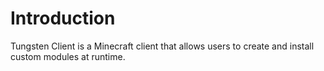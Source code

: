# Introduction

Tungsten Client is a Minecraft client that allows users to create and install custom modules at runtime.